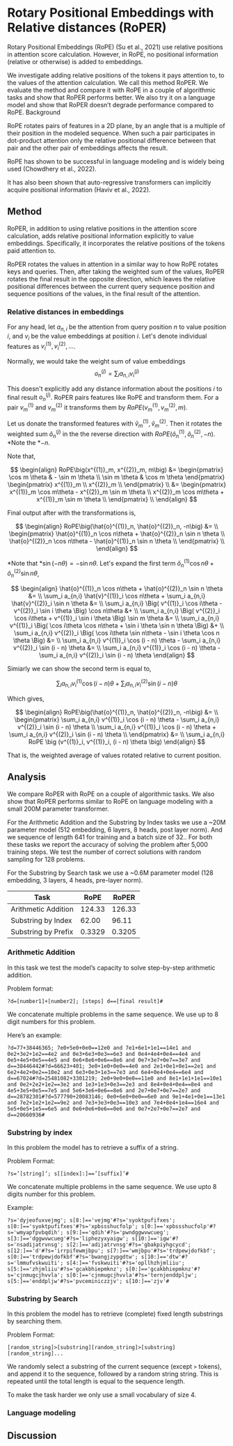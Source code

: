 # Rotary Positional Embeddings with Relative distances (RoPER)

Rotary Positional Embeddings (RoPE) (Su et al., 2021) use relative positions in attention score calculation. However, in RoPE, no positional information (relative or otherwise) is added to embeddings. 

We investigate adding relative positions of the tokens it pays attention to, to the values of the attention calculation. We call this method RoPER. We evaluate the method and compare it with RoPE in a couple of algorithmic tasks and show that RoPER performs better. We also try it on a language model and show that RoPER doesn’t degrade performance compared to RoPE.
Background

RoPE rotates pairs of features in a 2D plane, by an angle that is a multiple of their position in the modeled sequence. When such a pair participates in dot-product attention only the relative positional difference between that pair and the other pair of embeddings affects the result. 

RoPE has shown to be successful in language modeling and is widely being used (Chowdhery et al., 2022).

It has also been shown that auto-regressive transformers can implicitly acquire positional information (Haviv et al., 2022).

## Method

RoPER, in addition to using relative positions in the attention score calculation,
adds relative positional information explicitly to value embeddings.
Specifically, it incorporates the relative positions of the tokens paid attention to.

RoPER rotates the values in attention in a similar way to how RoPE rotates keys and queries.
Then, after taking the weighted sum of the values, RoPER rotates the final result in the opposite direction,
which leaves the relative positional differences between the current query sequence
position and sequence positions of the values, in the final result of the attention.

### Relative distances in embeddings

For any head, let $a_{n,i}$ be the attention from query position $n$ to value position $i$,
and $v_i$ be the value embeddings at position $i$. Let's denote individual features
as $v^{(1)}_i, v^{(2)}_i, \dots$.

Normally, we would take the weight sum of value embeddings
$$o^{(j)}_n = \sum_i a_{n,i} v^{(j)}_i$$

This doesn't explicitly add any distance information about the positions $i$ to final
result $o^{(j)}_n$.
RoPER pairs features like RoPE and transform them.
For a pair $v^{(1)}_m$ and $v^{(2)}_m$ it transforms them by
 $RoPE\big(v^{(1)}_m, v^{(2)}_m, m\big)$.

Let us donate the transformed features with $\hat{v}^{(1)}_m, \hat{v}^{(2)}_m$.
Then it rotates the weighted sum $\hat{o}^{(j)}_n$ in the the reverse direction with
 $RoPE\big(\hat{o}^{(1)}_n, \hat{o}^{(2)}_n, -n\big)$.
*Note the *$-n$.

Note that,

$$
\begin{align}
RoPE\big(x^{(1)}_m, x^{(2)}_m, m\big) &=
\begin{pmatrix}
\cos m \theta & - \sin m \theta \\
\sin m \theta & \cos m \theta
\end{pmatrix}
\begin{pmatrix}
x^{(1)}_m \\
x^{(2)}_m \\
\end{pmatrix} \\
&=
\begin{pmatrix}
x^{(1)}_m \cos m\theta - x^{(2)}_m \sin m \theta \\
x^{(2)}_m \cos m\theta + x^{(1)}_m \sin m \theta \\
\end{pmatrix} \\
\end{align}
$$

Final output after with the transformations is,

$$
\begin{align}
RoPE\big(\hat{o}^{(1)}_n, \hat{o}^{(2)}_n, -n\big) &= \\
\begin{pmatrix}
\hat{o}^{(1)}_n \cos n\theta + \hat{o}^{(2)}_n \sin n \theta \\
\hat{o}^{(2)}_n \cos n\theta - \hat{o}^{(1)}_n \sin n \theta \\
\end{pmatrix} \\
\end{align}
$$

*Note that *$\sin (-n \theta) = -\sin n \theta$.
Let's expand the first term $\hat{o}^{(1)}_n \cos n\theta + \hat{o}^{(2)}_n \sin n \theta$,

$$
\begin{align}
\hat{o}^{(1)}_n \cos n\theta + \hat{o}^{(2)}_n \sin n \theta &= \\
\sum_i a_{n,i} \hat{v}^{(1)}_i \cos n\theta + \sum_i a_{n,i} \hat{v}^{(2)}_i \sin n \theta &= \\
\sum_i a_{n,i} \Big( v^{(1)}_i \cos i\theta - v^{(2)}_i \sin i \theta \Big) \cos n\theta &+ \\
\sum_i a_{n,i} \Big( v^{(2)}_i \cos i\theta + v^{(1)}_i \sin i \theta \Big) \sin m \theta &= \\
\sum_i a_{n,i} v^{(1)}_i \Big( \cos i\theta \cos n\theta + \sin i \theta \sin n \theta \Big) &+ \\
\sum_i a_{n,i} v^{(2)}_i \Big( \cos i\theta \sin n\theta - \sin i \theta \cos n \theta \Big) &= \\
\sum_i a_{n,i} v^{(1)}_i \cos (i - n) \theta - \sum_i a_{n,i} v^{(2)}_i \sin (i - n) \theta &= \\
\sum_i a_{n,i} v^{(1)}_i \cos (i - n) \theta - \sum_i a_{n,i} v^{(2)}_i \sin (i - n) \theta
\end{align}
$$

Simiarly we can show the second term is equal to,

$$\sum_i a_{n,i} v^{(1)}_i \cos (i - n) \theta + \sum_i a_{n,i} v^{(2)}_i \sin (i - n) \theta$$

Which gives,

$$
\begin{align}
RoPE\big(\hat{o}^{(1)}_n, \hat{o}^{(2)}_n, -n\big) &= \\
\begin{pmatrix}
\sum_i a_{n,i} v^{(1)}_i \cos (i - n) \theta - \sum_i a_{n,i} v^{(2)}_i \sin (i - n) \theta \\
\sum_i a_{n,i} v^{(1)}_i \cos (i - n) \theta + \sum_i a_{n,i} v^{(2)}_i \sin (i - n) \theta \\
\end{pmatrix} &= \\
\sum_i a_{n,i} RoPE \big (v^{(1)}_i, v^{(1)}_i, (i - n) \theta \big)
\end{align}
$$

That is, the weighted average of values rotated relative to current position.

## Analysis

We compare RoPER with RoPE on a couple of algorithmic tasks. We also show that RoPER performs similar to RoPE on language modeling with a small 200M parameter transformer.

For the Arithmetic Addition and the Substring by Index tasks we use a ~20M parameter model (512 embedding, 6 layers, 8 heads, post layer norm). And we sequence of length 641 for training and a batch size of 32.. For both these tasks we report the accuracy of solving the problem after 5,000 training steps. We test the number of correct solutions with random sampling for 128 problems.

For the Substring by Search task we use a ~0.6M parameter model (128 embedding, 3 layers, 4 heads, pre-layer norm).

| Task              | RoPE  | RoPER |
|-------------------|-------|-------|
|Arithmetic Addition|124.33 |126.33 |
|Substring by Index |62.00  |96.11  |
|Substring by Prefix|0.3329 |0.3205 |

### Arithmetic Addition

In this task we test the model’s capacity to solve step-by-step arithmetic addition.

Problem format:

```
?d=[number1]+[number2]; [steps] d==[final result]#
```

We concatenate multiple problems in the same sequence. We use up to 8 digit numbers for this problem.


Here’s an example:

```
?d=77+38446365; 7e0+5e0+0e0==12e0 and 7e1+6e1+1e1==14e1 and 0e2+3e2+1e2==4e2 and 0e3+6e3+0e3==6e3 and 0e4+4e4+0e4==4e4 and 0e5+4e5+0e5==4e5 and 0e6+8e6+0e6==8e6 and 0e7+3e7+0e7==3e7 and d==38446442#?d=66623+401; 3e0+1e0+0e0==4e0 and 2e1+0e1+0e1==2e1 and 6e2+4e2+0e2==10e2 and 6e3+0e3+1e3==7e3 and 6e4+0e4+0e4==6e4 and d==67024#?d=25481082+3301219; 2e0+9e0+0e0==11e0 and 8e1+1e1+1e1==10e1 and 0e2+2e2+1e2==3e2 and 1e3+1e3+0e3==2e3 and 8e4+0e4+0e4==8e4 and 4e5+3e5+0e5==7e5 and 5e6+3e6+0e6==8e6 and 2e7+0e7+0e7==2e7 and d==28782301#?d=577790+20083146; 0e0+6e0+0e0==6e0 and 9e1+4e1+0e1==13e1 and 7e2+1e2+1e2==9e2 and 7e3+3e3+0e3==10e3 and 7e4+8e4+1e4==16e4 and 5e5+0e5+1e5==6e5 and 0e6+0e6+0e6==0e6 and 0e7+2e7+0e7==2e7 and d==20660936#
```

### Substring by index

In this problem the model has to retrieve a suffix of a string.

Problem Format:
```
?s=’[string]’; s[[index]:]==’[suffix]’#
```

We concatenate multiple problems in the same sequence. We use upto 8 digits number for this problem.

Example:

```
?s='dyjeofuxvejmg'; s[8:]=='vejmg'#?s='syoktpufifxes'; s[0:]=='syoktpufifxes'#?s='xpbssshucfolp'; s[0:]=='xpbssshucfolp'#?s='wmyapfpvbqdih'; s[9:]=='qdih'#?s='pwndggwvwcueg'; s[3:]=='dggwvwcueg'#?s='liphezyxyaigw'; s[10:]=='igw'#?s='nsadijatrvnsg'; s[2:]=='adijatrvnsg'#?s='gbakpiyhgcycd'; s[12:]=='d'#?s='irrpifewmjbpu'; s[7:]=='wmjbpu'#?s='trdpewjdofkbf'; s[0:]=='trdpewjdofkbf'#?s='bwangjzypgdtw'; s[10:]=='dtw'#?s='lmmufvskwuiti'; s[4:]=='fvskwuiti'#?s='opllhzhjmliiu'; s[5:]=='zhjmliiu'#?s='gcakbhiepmknz'; s[0:]=='gcakbhiepmknz'#?s='cjnmugcjhvvla'; s[0:]=='cjnmugcjhvvla'#?s='ternjenddpljw'; s[5:]=='enddpljw'#?s='pvceminiczzjv'; s[10:]=='zjv'#
```

### Substring by Search

In this problem the model has to retrieve (complete) fixed length substrings by searching them. 

Problem Format:

```
[random_string]>[substring][random_string]>[substring][random_string]...
```

We randomly select a substring of the current sequence (except `>` tokens), and append it to the sequence, followed by a random string string. This is repeated until the total length is equal to the sequence length.

To make the task harder we only use a small vocabulary of size 4.

### Language modeling

## Discussion
